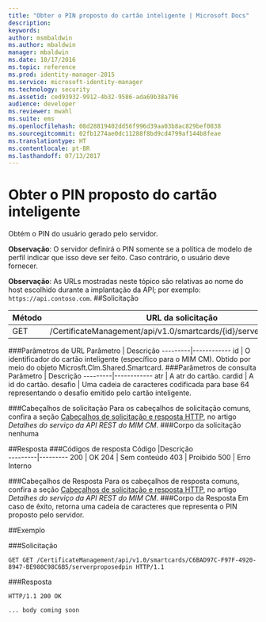 ```yaml
---
title: "Obter o PIN proposto do cartão inteligente | Microsoft Docs"
description: 
keywords: 
author: msmbaldwin
ms.author: mbaldwin
manager: mbaldwin
ms.date: 10/17/2016
ms.topic: reference
ms.prod: identity-manager-2015
ms.service: microsoft-identity-manager
ms.technology: security
ms.assetid: ced93932-9912-4b32-9586-ada69b38a796
audience: developer
ms.reviewer: mwahl
ms.suite: ems
ms.openlocfilehash: 08d28819402dd56f996d39aa03b8ac829bef0838
ms.sourcegitcommit: 02fb1274ae0dc11288f8bd9cd4799af144b8feae
ms.translationtype: HT
ms.contentlocale: pt-BR
ms.lasthandoff: 07/13/2017
---
```

# <a name="get-smartcard-proposed-pin"></a>Obter o PIN proposto do cartão inteligente
Obtém o PIN do usuário gerado pelo servidor.

**Observação**: O servidor definirá o PIN somente se a política de modelo de perfil indicar que isso deve ser feito. Caso contrário, o usuário deve fornecer.

**Observação**: As URLs mostradas neste tópico são relativas ao nome do host escolhido durante a implantação da API; por exemplo: `https://api.contoso.com`.
##<a name="request"></a>Solicitação


Método  |URL da solicitação  
---------|---------
GET     |/CertificateManagement/api/v1.0/smartcards/{id}/serverproposedpem

###<a name="url-parameters"></a>Parâmetros de URL
Parâmetro | Descrição
---------|------------
id | O identificador do cartão inteligente (específico para o MIM CM). Obtido por meio do objeto Microsft.Clm.Shared.Smartcard.
###<a name="query-parameters"></a>Parâmetros de consulta
Parâmetro | Descrição
---------|------------
atr | A atr do cartão.
cardid | A id do cartão.
desafio | Uma cadeia de caracteres codificada para base 64 representando o desafio emitido pelo cartão inteligente.

###<a name="request-headers"></a>Cabeçalhos de solicitação
Para os cabeçalhos de solicitação comuns, confira a seção [Cabeçalhos de solicitação e resposta HTTP](certificate-management-rest-api-service-details.md#http-request-and-response-headers), no artigo *Detalhes do serviço da API REST do MIM CM*.
###<a name="request-body"></a>Corpo da solicitação
nenhuma

##<a name="response"></a>Resposta
###<a name="response-codes"></a>Códigos de resposta
Código  |Descrição  
---------|---------
200     | OK
204 | Sem conteúdo
403 | Proibido
500 | Erro Interno

###<a name="response-headers"></a>Cabeçalhos de Resposta
Para os cabeçalhos de resposta comuns, confira a seção [Cabeçalhos de solicitação e resposta HTTP](certificate-management-rest-api-service-details.md#http-request-and-response-headers), no artigo *Detalhes do serviço da API REST do MIM CM*.
###<a name="response-body"></a>Corpo da Resposta
Em caso de êxito, retorna uma cadeia de caracteres que representa o PIN proposto pelo servidor.

##<a name="example"></a>Exemplo

###<a name="request"></a>Solicitação
```
GET GET /CertificateManagement/api/v1.0/smartcards/C6BAD97C-F97F-4920-8947-BE980C98C6B5/serverproposedpin HTTP/1.1
```
###<a name="response"></a>Resposta
```
HTTP/1.1 200 OK

... body coming soon
```       
